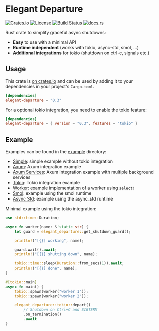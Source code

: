 Elegant Departure
=================

[![Crates.io][crates-badge]][crates-url]
[![License][mit-badge]][mit-url]
[![Build Status][actions-badge]][actions-url]
[![docs.rs][docsrs-badge]][docsrs-url]

[crates-badge]: https://img.shields.io/crates/v/elegant-departure.svg
[crates-url]: https://crates.io/crates/elegant-departure
[mit-badge]: https://img.shields.io/badge/license-MIT-blue.svg
[mit-url]: https://github.com/tokio-rs/tokio/blob/master/LICENSE
[actions-badge]: https://github.com/Dav1dde/elegant-departure/workflows/CI/badge.svg
[actions-url]: https://github.com/Dav1dde/elegant-departure/actions?query=workflow%3ACI+branch%3Amaster
[docsrs-badge]: https://img.shields.io/docsrs/elegant-departure
[docsrs-url]: https://docs.rs/elegant-departure

Rust crate to simplify graceful async shutdowns:

- **Easy** to use with a minimal API
- **Runtime independent** (works with tokio, async-std, smol, …)
- **Additional integrations** for tokio (shutdown on ctrl-c, signals etc.)

## Usage

This crate is [on crates.io](https://crates.io/crates/elegant-departure) and can be
used by adding it to your dependencies in your project's `Cargo.toml`.

```toml
[dependencies]
elegant-departure = "0.3"
```

For a optional tokio integration, you need to enable the tokio feature:

```toml
[dependencies]
elegant-departure = { version = "0.3", features = "tokio" }
```

## Example

Examples can be found in the [example](./examples/) directory:

- [Simple](./examples/simple.rs): simple example without tokio integration
- [Axum](./examples/axum.rs): Axum integration example
- [Axum Services](./examples/axum_services.rs): Axum integration example with multiple background services
- [Tokio](./examples/tokio.rs): Tokio integration example
- [Worker](./examples/worker.rs): example implementation of a worker using `select!`
- [Smol](./examples/smol.rs): example using the smol runtime
- [Async Std](./examples/async_std.rs): example using the async_std runtime

Minimal example using the tokio integration:

```rust
use std::time::Duration;

async fn worker(name: &'static str) {
    let guard = elegant_departure::get_shutdown_guard();

    println!("[{}] working", name);

    guard.wait().await;
    println!("[{}] shutting down", name);

    tokio::time::sleep(Duration::from_secs(1)).await;
    println!("[{}] done", name);
}

#[tokio::main]
async fn main() {
    tokio::spawn(worker("worker 1"));
    tokio::spawn(worker("worker 2"));

    elegant_departure::tokio::depart()
        // Shutdown on Ctrl+C and SIGTERM
        .on_termination()
        .await
}
```
